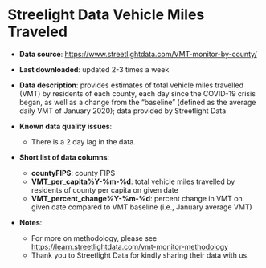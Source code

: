# Streelight Data Vehicle Miles Traveled

- **Data source**: https://www.streetlightdata.com/VMT-monitor-by-county/

- **Last downloaded**: updated 2-3 times a week

- **Data description**: provides estimates of total vehicle miles travelled (VMT) by residents of each county, each day since the COVID-19 crisis began, as well as a change from the “baseline” (defined as the average daily VMT of January 2020); data provided by Streetlight Data

- **Known data quality issues**: 
    - There is a 2 day lag in the data.

- **Short list of data columns**: 
    - **countyFIPS**: county FIPS
    - **VMT_per_capita%Y-%m-%d**: total vehicle miles travelled by residents of county per capita on given date
    - **VMT_percent_change%Y-%m-%d**: percent change in VMT on given date compared to VMT baseline (i.e., January average VMT)

- **Notes**:
    - For more on methodology, please see https://learn.streetlightdata.com/vmt-monitor-methodology
    - Thank you to Streetlight Data for kindly sharing their data with us.